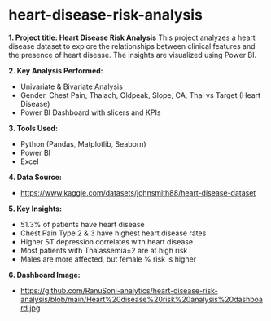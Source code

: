 # heart-disease-risk-analysis

**1. Project title:  Heart Disease Risk Analysis** 
This project analyzes a heart disease dataset to explore the relationships between clinical features and the presence of heart disease. The insights are visualized using Power BI.

 **2. Key Analysis Performed:**
- Univariate & Bivariate Analysis
- Gender, Chest Pain, Thalach, Oldpeak, Slope, CA, Thal vs Target (Heart Disease)
- Power BI Dashboard with slicers and KPIs

**3. Tools Used:**
- Python (Pandas, Matplotlib, Seaborn)
- Power BI
- Excel

**4. Data Source:** 
- https://www.kaggle.com/datasets/johnsmith88/heart-disease-dataset

**5. Key Insights:**
- 51.3% of patients have heart disease
- Chest Pain Type 2 & 3 have highest heart disease rates
- Higher ST depression correlates with heart disease
- Most patients with Thalassemia=2 are at high risk
- Males are more affected, but female % risk is higher

**6. Dashboard Image:**
- https://github.com/RanuSoni-analytics/heart-disease-risk-analysis/blob/main/Heart%20disease%20risk%20analysis%20dashboard.jpg
